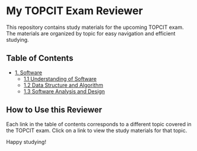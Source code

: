 # My TOPCIT Exam Reviewer

This repository contains study materials for the upcoming TOPCIT exam. The materials are organized by topic for easy navigation and efficient studying.

## Table of Contents

- [1. Software](/1-software/)
  - [1.1 Understanding of Software](/1-software/1.1-understanding-software.md)
  - [1.2 Data Structure and Algorithm](/1-software/1.2-data-structure-and-algorithm.md)
  - [1.3 Software Analysis and Design](/1-software/1.3-software-analysis-and-design.md)

## How to Use this Reviewer

Each link in the table of contents corresponds to a different topic covered in the TOPCIT exam. Click on a link to view the study materials for that topic.

Happy studying!